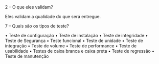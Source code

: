 2 – O que eles validam?

Eles validam a qualidade do que será entregue.

7 – Quais são os tipos de teste?

•	Teste de configuração
•	Teste de instalação
•	Teste de integridade
•	Teste de Segurança
•	Teste funcional
•	Teste de unidade
•	Teste de integração
•	Teste de volume
•	Teste de performance
•	Teste de usabilidade
•	Testes de caixa branca e caixa preta
•	Teste de regressão
•	Teste de manutenção
